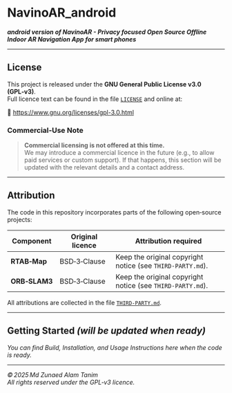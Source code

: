 # **NavinoAR_android**

**_android version of NavinoAR - Privacy focused Open Source Offline Indoor AR Navigation App for smart phones_**

---

## License

This project is released under the **GNU General Public License v3.0 (GPL‑v3)**.  
Full licence text can be found in the file [`LICENSE`](LICENSE) and online at:

🔗 <https://www.gnu.org/licenses/gpl-3.0.html>

### Commercial‑Use Note  

> **Commercial licensing is not offered at this time.**  
> We may introduce a commercial licence in the future (e.g., to allow paid services or custom support). If that happens, this section will be updated with the relevant details and a contact address.

---

## Attribution

The code in this repository incorporates parts of the following open‑source projects:

| Component | Original licence | Attribution required |
|-----------|------------------|----------------------|
| **RTAB‑Map** | BSD‑3‑Clause | Keep the original copyright notice (see `THIRD-PARTY.md`). |
| **ORB‑SLAM3** | BSD‑3‑Clause | Keep the original copyright notice (see `THIRD-PARTY.md`). |

All attributions are collected in the file [`THIRD-PARTY.md`](THIRD-PARTY.md).

---

## Getting Started *(will be updated when ready)*  

*You can find Build, Installation, and Usage Instructions here when the code is ready.*

---  

*© 2025 Md Zunaed Alam Tanim*  
*All rights reserved under the GPL‑v3 licence.*
